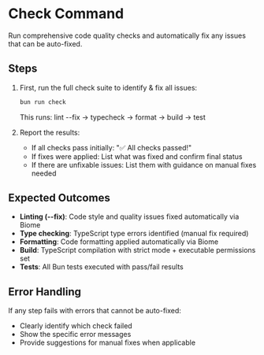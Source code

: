# Check Command

Run comprehensive code quality checks and automatically fix any issues that can be auto-fixed.

## Steps

1. First, run the full check suite to identify & fix all issues:

   ```bash
   bun run check
   ```

   This runs: lint --fix → typecheck → format → build → test

2. Report the results:
   - If all checks pass initially: "✅ All checks passed!"
   - If fixes were applied: List what was fixed and confirm final status
   - If there are unfixable issues: List them with guidance on manual fixes needed

## Expected Outcomes

- **Linting (--fix)**: Code style and quality issues fixed automatically via Biome
- **Type checking**: TypeScript type errors identified (manual fix required)
- **Formatting**: Code formatting applied automatically via Biome
- **Build**: TypeScript compilation with strict mode + executable permissions set
- **Tests**: All Bun tests executed with pass/fail results

## Error Handling

If any step fails with errors that cannot be auto-fixed:

- Clearly identify which check failed
- Show the specific error messages
- Provide suggestions for manual fixes when applicable
